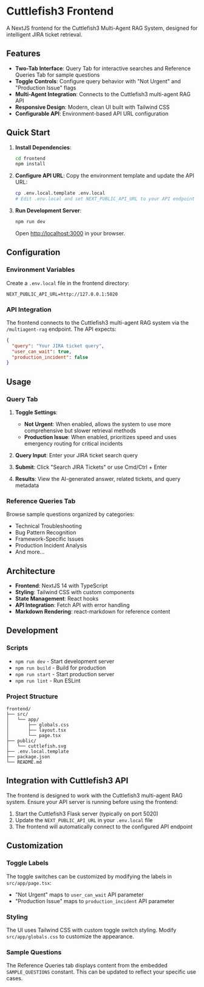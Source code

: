 # Cuttlefish3 Frontend

A NextJS frontend for the Cuttlefish3 Multi-Agent RAG System, designed for intelligent JIRA ticket retrieval.

## Features

- **Two-Tab Interface**: Query Tab for interactive searches and Reference Queries Tab for sample questions
- **Toggle Controls**: Configure query behavior with "Not Urgent" and "Production Issue" flags
- **Multi-Agent Integration**: Connects to the Cuttlefish3 multi-agent RAG API
- **Responsive Design**: Modern, clean UI built with Tailwind CSS
- **Configurable API**: Environment-based API URL configuration

## Quick Start

1. **Install Dependencies**:
   ```bash
   cd frontend
   npm install
   ```

2. **Configure API URL**:
   Copy the environment template and update the API URL:
   ```bash
   cp .env.local.template .env.local
   # Edit .env.local and set NEXT_PUBLIC_API_URL to your API endpoint
   ```

3. **Run Development Server**:
   ```bash
   npm run dev
   ```
   
   Open [http://localhost:3000](http://localhost:3000) in your browser.

## Configuration

### Environment Variables

Create a `.env.local` file in the frontend directory:

```env
NEXT_PUBLIC_API_URL=http://127.0.0.1:5020
```

### API Integration

The frontend connects to the Cuttlefish3 multi-agent RAG system via the `/multiagent-rag` endpoint. The API expects:

```json
{
  "query": "Your JIRA ticket query",
  "user_can_wait": true,
  "production_incident": false
}
```

## Usage

### Query Tab

1. **Toggle Settings**:
   - **Not Urgent**: When enabled, allows the system to use more comprehensive but slower retrieval methods
   - **Production Issue**: When enabled, prioritizes speed and uses emergency routing for critical incidents

2. **Query Input**: Enter your JIRA ticket search query
3. **Submit**: Click "Search JIRA Tickets" or use Cmd/Ctrl + Enter
4. **Results**: View the AI-generated answer, related tickets, and query metadata

### Reference Queries Tab

Browse sample questions organized by categories:
- Technical Troubleshooting
- Bug Pattern Recognition
- Framework-Specific Issues
- Production Incident Analysis
- And more...

## Architecture

- **Frontend**: NextJS 14 with TypeScript
- **Styling**: Tailwind CSS with custom components
- **State Management**: React hooks
- **API Integration**: Fetch API with error handling
- **Markdown Rendering**: react-markdown for reference content

## Development

### Scripts

- `npm run dev` - Start development server
- `npm run build` - Build for production
- `npm run start` - Start production server
- `npm run lint` - Run ESLint

### Project Structure

```
frontend/
├── src/
│   └── app/
│       ├── globals.css
│       ├── layout.tsx
│       └── page.tsx
├── public/
│   └── cuttlefish.svg
├── .env.local.template
├── package.json
└── README.md
```

## Integration with Cuttlefish3 API

The frontend is designed to work with the Cuttlefish3 multi-agent RAG system. Ensure your API server is running before using the frontend:

1. Start the Cuttlefish3 Flask server (typically on port 5020)
2. Update the `NEXT_PUBLIC_API_URL` in your `.env.local` file
3. The frontend will automatically connect to the configured API endpoint

## Customization

### Toggle Labels
The toggle switches can be customized by modifying the labels in `src/app/page.tsx`:
- "Not Urgent" maps to `user_can_wait` API parameter
- "Production Issue" maps to `production_incident` API parameter

### Styling
The UI uses Tailwind CSS with custom toggle switch styling. Modify `src/app/globals.css` to customize the appearance.

### Sample Questions
The Reference Queries tab displays content from the embedded `SAMPLE_QUESTIONS` constant. This can be updated to reflect your specific use cases.